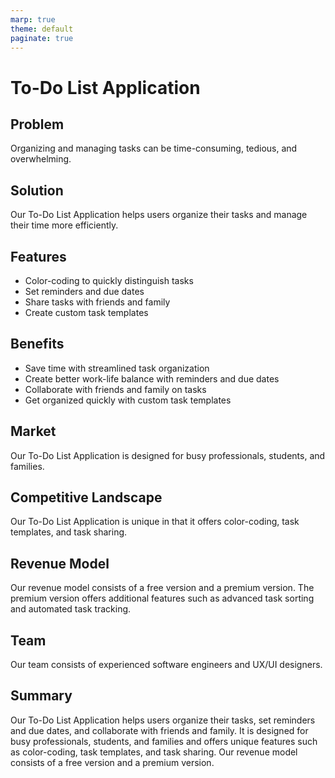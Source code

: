 ```yaml
---
marp: true
theme: default
paginate: true
---
```

# To-Do List Application 

## Problem

Organizing and managing tasks can be time-consuming, tedious, and overwhelming. 

## Solution

Our To-Do List Application helps users organize their tasks and manage their time more efficiently. 

## Features 

* Color-coding to quickly distinguish tasks 
* Set reminders and due dates 
* Share tasks with friends and family 
* Create custom task templates 

## Benefits 

* Save time with streamlined task organization 
* Create better work-life balance with reminders and due dates 
* Collaborate with friends and family on tasks 
* Get organized quickly with custom task templates 

## Market 

Our To-Do List Application is designed for busy professionals, students, and families. 

## Competitive Landscape 

Our To-Do List Application is unique in that it offers color-coding, task templates, and task sharing. 

## Revenue Model 

Our revenue model consists of a free version and a premium version. The premium version offers additional features such as advanced task sorting and automated task tracking.  

## Team 

Our team consists of experienced software engineers and UX/UI designers. 

## Summary 

Our To-Do List Application helps users organize their tasks, set reminders and due dates, and collaborate with friends and family. It is designed for busy professionals, students, and families and offers unique features such as color-coding, task templates, and task sharing. Our revenue model consists of a free version and a premium version.
  
